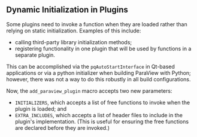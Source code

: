 ## Dynamic Initialization in Plugins

Some plugins need to invoke a function when they are loaded
rather than relying on static initialization.
Examples of this include:

+ calling third-party library initialization methods;
+ registering functionality in one plugin that will be
  used by functions in a separate plugin.

This can be accomplished via the `pqAutoStartInterface` in
Qt-based applications or via a python initializer when building
ParaView with Python; however, there was not a way to do this
robustly in all build configurations.

Now, the `add_paraview_plugin` macro accepts two new parameters:

+ `INITIALIZERS`, which accepts a list of free functions to invoke
  when the plugin is loaded; and
+ `EXTRA_INCLUDES`, which accepts a list of header files to include
  in the plugin's implementation. (This is useful for ensuring the
  free functions are declared before they are invoked.)
